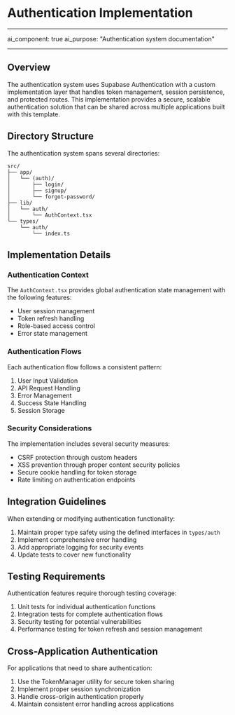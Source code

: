 # Authentication Implementation

---

ai_component: true
ai_purpose: "Authentication system documentation"

---

## Overview

The authentication system uses Supabase Authentication with a custom implementation layer that handles token management, session persistence, and protected routes. This implementation provides a secure, scalable authentication solution that can be shared across multiple applications built with this template.

## Directory Structure

The authentication system spans several directories:

```
src/
├── app/
│   └── (auth)/
│       ├── login/
│       ├── signup/
│       └── forgot-password/
├── lib/
│   └── auth/
│       └── AuthContext.tsx
└── types/
    └── auth/
        └── index.ts
```

## Implementation Details

### Authentication Context

The `AuthContext.tsx` provides global authentication state management with the following features:

- User session management
- Token refresh handling
- Role-based access control
- Error state management

### Authentication Flows

Each authentication flow follows a consistent pattern:

1. User Input Validation
2. API Request Handling
3. Error Management
4. Success State Handling
5. Session Storage

### Security Considerations

The implementation includes several security measures:

- CSRF protection through custom headers
- XSS prevention through proper content security policies
- Secure cookie handling for token storage
- Rate limiting on authentication endpoints

## Integration Guidelines

When extending or modifying authentication functionality:

1. Maintain proper type safety using the defined interfaces in `types/auth`
2. Implement comprehensive error handling
3. Add appropriate logging for security events
4. Update tests to cover new functionality

## Testing Requirements

Authentication features require thorough testing coverage:

1. Unit tests for individual authentication functions
2. Integration tests for complete authentication flows
3. Security testing for potential vulnerabilities
4. Performance testing for token refresh and session management

## Cross-Application Authentication

For applications that need to share authentication:

1. Use the TokenManager utility for secure token sharing
2. Implement proper session synchronization
3. Handle cross-origin authentication properly
4. Maintain consistent error handling across applications
